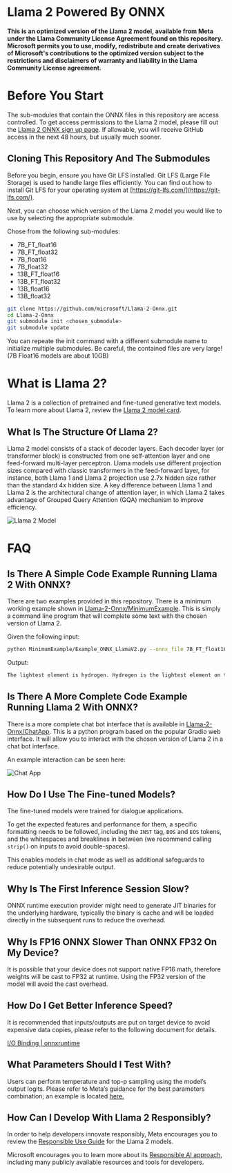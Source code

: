 # **Llama 2 Powered By ONNX**

**This is an optimized version of the Llama 2 model, available from Meta under the Llama Community License Agreement found on this repository. Microsoft permits you to use, modify, redistribute and create derivatives of Microsoft's contributions to the optimized version subject to the restrictions and disclaimers of warranty and liability in the Llama Community License agreement.**

# **Before You Start**
The sub-modules that contain the ONNX files in this repository are access controlled.
To get access permissions to the Llama 2 model, please fill out the [Llama 2 ONNX sign up page](https://github.com/llama2-onnx/signup). If allowable, you will receive GitHub access in the next 48 hours, but usually much sooner.

## **Cloning This Repository And The Submodules**
Before you begin, ensure you have Git LFS installed. Git LFS (Large File Storage) is used to handle large files efficiently. You can find out how to install Git LFS for your operating system at [https://git-lfs.com/](https://git-lfs.com/). 

Next, you can choose which version of the Llama 2 model you would like to use by selecting the appropriate submodule.

Chose from the following sub-modules:
* 7B_FT_float16
* 7B_FT_float32
* 7B_float16
* 7B_float32
* 13B_FT_float16
* 13B_FT_float32
* 13B_float16
* 13B_float32
``` bash
git clone https://github.com/microsoft/Llama-2-Onnx.git
cd Llama-2-Onnx
git submodule init <chosen_submodule> 
git submodule update
```
You can repeate the init command with a different submodule name to initialize multiple submodules. Be careful, the contained files are very large! (7B Float16 models are about 10GB)

# **What is Llama 2?**
Llama 2 is a collection of pretrained and fine-tuned generative text models. To learn more about Llama 2, review the [Llama 2 model card](https://github.com/microsoft/Llama-2-Onnx/blob/main/MODEL-CARD-META-LLAMA-2.md).

## **What Is The Structure Of Llama 2?**
Llama 2 model consists of a stack of decoder layers. Each decoder layer (or transformer block) is constructed from one self-attention layer and one feed-forward multi-layer perceptron. Llama models use different projection sizes compared with classic transformers in the feed-forward layer, for instance, both Llama 1 and Llama 2 projection use 2.7x hidden size rather than the standard 4x hidden size. A key difference between Llama 1 and Llama 2 is the architectural change of attention layer, in which Llama 2 takes advantage of Grouped Query Attention (GQA) mechanism to improve efficiency.

![Llama 2 Model](Images/Llama2Model.png)


# **FAQ**
## **Is There A Simple Code Example Running Llama 2 With ONNX?**
There are two examples provided in this repository. There is a minimum working example shown in [Llama-2-Onnx/MinimumExample](https://github.com/microsoft/Llama-2-Onnx/blob/main/MinimumExample/Example.md). This is simply a command line program that will complete some text with the chosen version of Llama 2.

Given the following input:

<!-- Section of bash code -->
```bash
python MinimumExample/Example_ONNX_LlamaV2.py --onnx_file 7B_FT_float16/ONNX/LlamaV2_7B_FT_float16.onnx --embedding_file 7B_FT_float16/embeddings.pth --tokenizer_path tokenizer.model --prompt "What is the lightest element?"
```
Output:
```bash
The lightest element is hydrogen. Hydrogen is the lightest element on the periodic table, with an atomic mass of 1.00794 u (unified atomic mass units).
```

## **Is There A More Complete Code Example Running Llama 2 With ONNX?**
There is a more complete chat bot interface that is available in [Llama-2-Onnx/ChatApp](https://github.com/microsoft/Llama-2-Onnx/blob/main/ChatApp/ChatApp.md). This is a python program based on the popular Gradio web interface. It will allow you to interact with the chosen version of Llama 2 in a chat bot interface. 

An example interaction can be seen here:

![Chat App](Images/ChatAppExample.png)

## **How Do I Use The Fine-tuned Models?**
The fine-tuned models were trained for dialogue applications.

To get the expected features and performance for them, a specific formatting needs to be followed, including the `INST` tag, `BOS` and `EOS` tokens, and the whitespaces and breaklines in between (we recommend calling `strip()` on inputs to avoid double-spaces).

This enables models in chat mode as well as additional safeguards  to reduce potentially undesirable output.
 

## **Why Is The First Inference Session Slow?** 
ONNX runtime execution provider might need to generate JIT binaries for the underlying hardware, typically the binary is cache and will be loaded directly in the subsequent runs to reduce the overhead. 

 

## **Why Is FP16 ONNX Slower Than ONNX FP32 On My Device?** 
It is possible that your device does not support native FP16 math, therefore weights will be cast to FP32 at runtime. Using the FP32 version of the model will avoid the cast overhead.

 

## **How Do I Get Better Inference Speed?** 
It is recommended that inputs/outputs are put on target device to avoid expensive data copies, please refer to the following document for details.  

[I/O Binding | onnxruntime](https://onnxruntime.ai/docs/performance/tune-performance/iobinding.html) 


## **What Parameters Should I Test With?** 
Users can perform temperature and top-p sampling using the model’s output logits. Please refer to Meta’s guidance for the best parameters combination; an example is located [here.](https://github.com/facebookresearch/llama/)


## **How Can I Develop With Llama 2 Responsibly?**
In order to help developers innovate responsibly, Meta encourages you to review the [Responsible Use Guide](https://ai.meta.com/llama/responsible-use-guide/) for the Llama 2 models.

Microsoft encourages you to learn more about its [Responsible AI approach](https://aka.ms/rai), including many publicly available resources and tools for developers.
